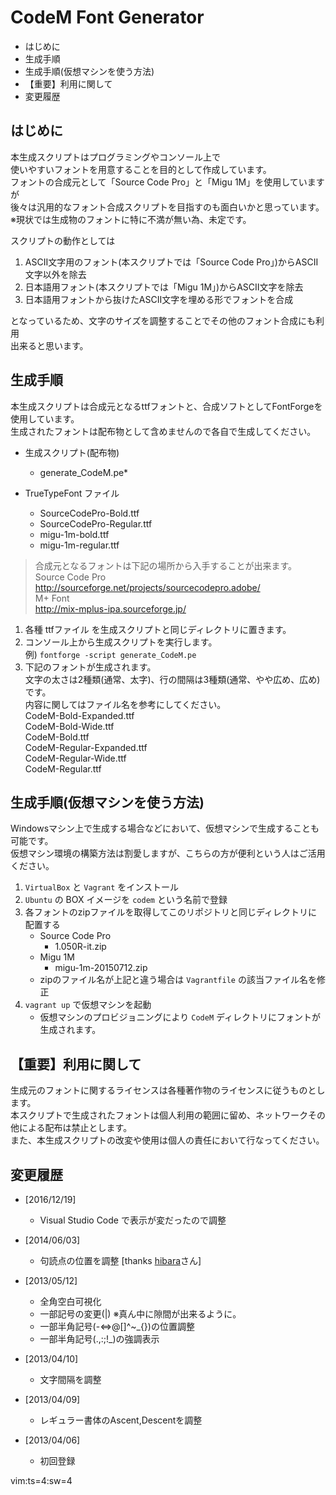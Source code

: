 CodeM Font Generator
================================================================================

* はじめに
* 生成手順
* 生成手順(仮想マシンを使う方法)
* 【重要】利用に関して
* 変更履歴

はじめに
--------------------------------------------------------------------------------

本生成スクリプトはプログラミングやコンソール上で  
使いやすいフォントを用意することを目的として作成しています。  
フォントの合成元として「Source Code Pro」と「Migu 1M」を使用していますが  
後々は汎用的なフォント合成スクリプトを目指すのも面白いかと思っています。  
※現状では生成物のフォントに特に不満が無い為、未定です。  

スクリプトの動作としては  

1. ASCII文字用のフォント(本スクリプトでは「Source Code Pro」)からASCII文字以外を除去  
2. 日本語用フォント(本スクリプトでは「Migu 1M」)からASCII文字を除去  
3. 日本語用フォントから抜けたASCII文字を埋める形でフォントを合成  

となっているため、文字のサイズを調整することでその他のフォント合成にも利用  
出来ると思います。

生成手順
--------------------------------------------------------------------------------
本生成スクリプトは合成元となるttfフォントと、合成ソフトとしてFontForgeを  
使用しています。  
生成されたフォントは配布物として含めませんので各自で生成してください。  

* 生成スクリプト(配布物)
    - generate_CodeM.pe\*

* TrueTypeFont ファイル
    - SourceCodePro-Bold.ttf
    - SourceCodePro-Regular.ttf
    - migu-1m-bold.ttf
    - migu-1m-regular.ttf

>合成元となるフォントは下記の場所から入手することが出来ます。  
>  Source Code Pro  
>    http://sourceforge.net/projects/sourcecodepro.adobe/  
>  M+ Font  
>    http://mix-mplus-ipa.sourceforge.jp/  

1. 各種 ttfファイル を生成スクリプトと同じディレクトリに置きます。
2. コンソール上から生成スクリプトを実行します。  
  例) `fontforge -script generate_CodeM.pe`
3. 下記のフォントが生成されます。  
  文字の太さは2種類(通常、太字)、行の間隔は3種類(通常、やや広め、広め)です。  
  内容に関してはファイル名を参考にしてください。  
    CodeM-Bold-Expanded.ttf  
    CodeM-Bold-Wide.ttf  
    CodeM-Bold.ttf  
    CodeM-Regular-Expanded.ttf  
    CodeM-Regular-Wide.ttf  
    CodeM-Regular.ttf  

生成手順(仮想マシンを使う方法)
--------------------------------------------------------------------------------

Windowsマシン上で生成する場合などにおいて、仮想マシンで生成することも可能です。  
仮想マシン環境の構築方法は割愛しますが、こちらの方が便利という人はご活用ください。  

1. `VirtualBox` と `Vagrant` をインストール
2. `Ubuntu` の BOX イメージを `codem` という名前で登録
3. 各フォントのzipファイルを取得してこのリポジトリと同じディレクトリに配置する
    - Source Code Pro
        - 1.050R-it.zip
    - Migu 1M
        - migu-1m-20150712.zip
    - zipのファイル名が上記と違う場合は `Vagrantfile` の該当ファイル名を修正
4. `vagrant up` で仮想マシンを起動
    - 仮想マシンのプロビジョニングにより `CodeM` ディレクトリにフォントが生成されます。

【重要】利用に関して
--------------------------------------------------------------------------------

生成元のフォントに関するライセンスは各種著作物のライセンスに従うものとします。  
本スクリプトで生成されたフォントは個人利用の範囲に留め、ネットワークその他による配布は禁止とします。  
また、本生成スクリプトの改変や使用は個人の責任において行なってください。

変更履歴
--------------------------------------------------------------------------------
* [2016/12/19]
    - Visual Studio Code で表示が変だったので調整

* [2014/06/03]
    - 句読点の位置を調整 [thanks [hibara](https://github.com/hibara)さん]

* [2013/05/12]
    - 全角空白可視化
    - 一部記号の変更(|) ※真ん中に隙間が出来るように。
    - 一部半角記号(-<=>@[]^~_{})の位置調整
    - 一部半角記号(.,:;!_)の強調表示

* [2013/04/10]
    - 文字間隔を調整

* [2013/04/09]
    - レギュラー書体のAscent,Descentを調整

* [2013/04/06]
    - 初回登録

 vim:ts=4:sw=4
